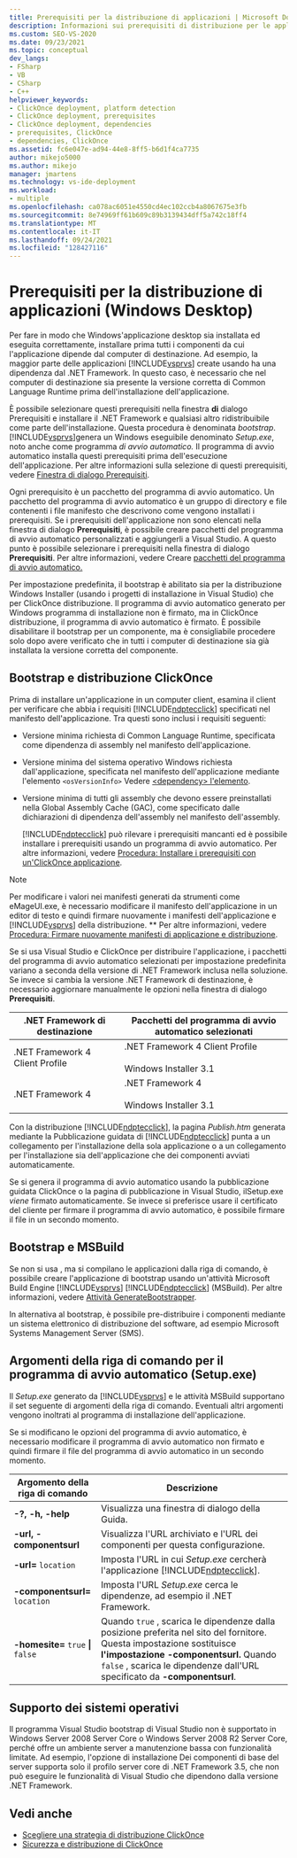 ```yaml
---
title: Prerequisiti per la distribuzione di applicazioni | Microsoft Docs
description: Informazioni sui prerequisiti di distribuzione per le applicazioni, incluso l'uso della finestra di dialogo Prerequisiti e dei pacchetti del programma di avvio automatico.
ms.custom: SEO-VS-2020
ms.date: 09/23/2021
ms.topic: conceptual
dev_langs:
- FSharp
- VB
- CSharp
- C++
helpviewer_keywords:
- ClickOnce deployment, platform detection
- ClickOnce deployment, prerequisites
- ClickOnce deployment, dependencies
- prerequisites, ClickOnce
- dependencies, ClickOnce
ms.assetid: fc6e047e-ad94-44e8-8ff5-b6d1f4ca7735
author: mikejo5000
ms.author: mikejo
manager: jmartens
ms.technology: vs-ide-deployment
ms.workload:
- multiple
ms.openlocfilehash: ca078ac6051e4550cd4ec102ccb4a8067675e3fb
ms.sourcegitcommit: 8e74969ff61b609c89b3139434dff5a742c18ff4
ms.translationtype: MT
ms.contentlocale: it-IT
ms.lasthandoff: 09/24/2021
ms.locfileid: "128427116"
---
```

# <a name="application-deployment-prerequisites-windows-desktop"></a>Prerequisiti per la distribuzione di applicazioni (Windows Desktop)

Per fare in modo che Windows'applicazione desktop sia installata ed eseguita correttamente, installare prima tutti i componenti da cui l'applicazione dipende dal computer di destinazione. Ad esempio, la maggior parte delle applicazioni [!INCLUDE[vsprvs](../code-quality/includes/vsprvs_md.md)] create usando ha una dipendenza dal .NET Framework. In questo caso, è necessario che nel computer di destinazione sia presente la versione corretta di Common Language Runtime prima dell'installazione dell'applicazione.

È possibile selezionare questi prerequisiti nella finestra **di** dialogo Prerequisiti e installare il .NET Framework e qualsiasi altro ridistribuibile come parte dell'installazione. Questa procedura è denominata *bootstrap*. [!INCLUDE[vsprvs](../code-quality/includes/vsprvs_md.md)]genera un Windows eseguibile denominato *Setup.exe*, noto anche come programma *di avvio automatico.* Il programma di avvio automatico installa questi prerequisiti prima dell'esecuzione dell'applicazione. Per altre informazioni sulla selezione di questi prerequisiti, vedere [Finestra di dialogo Prerequisiti](../ide/reference/prerequisites-dialog-box.md).

Ogni prerequisito è un pacchetto del programma di avvio automatico. Un pacchetto del programma di avvio automatico è un gruppo di directory e file contenenti i file manifesto che descrivono come vengono installati i prerequisiti. Se i prerequisiti dell'applicazione non sono elencati nella finestra di dialogo **Prerequisiti**, è possibile creare pacchetti del programma di avvio automatico personalizzati e aggiungerli a Visual Studio. A questo punto è possibile selezionare i prerequisiti nella finestra di dialogo **Prerequisiti**. Per altre informazioni, vedere Creare [pacchetti del programma di avvio automatico.](../deployment/creating-bootstrapper-packages.md)

Per impostazione predefinita, il bootstrap è abilitato sia per la distribuzione Windows Installer (usando i progetti di installazione in Visual Studio) che per ClickOnce distribuzione. Il programma di avvio automatico generato per Windows programma di installazione non è firmato, ma in ClickOnce distribuzione, il programma di avvio automatico è firmato. È possibile disabilitare il bootstrap per un componente, ma è consigliabile procedere solo dopo avere verificato che in tutti i computer di destinazione sia già installata la versione corretta del componente.

## <a name="bootstrapping-and-clickonce-deployment"></a>Bootstrap e distribuzione ClickOnce
 Prima di installare un'applicazione in un computer client, esamina il client per verificare che abbia i requisiti [!INCLUDE[ndptecclick](../deployment/includes/ndptecclick_md.md)] specificati nel manifesto dell'applicazione. Tra questi sono inclusi i requisiti seguenti:

- Versione minima richiesta di Common Language Runtime, specificata come dipendenza di assembly nel manifesto dell'applicazione.

- Versione minima del sistema operativo Windows richiesta dall'applicazione, specificata nel manifesto dell'applicazione mediante l'elemento `<osVersionInfo>` Vedere [ \<dependency> l'elemento](../deployment/dependency-element-clickonce-application.md).

- Versione minima di tutti gli assembly che devono essere preinstallati nella Global Assembly Cache (GAC), come specificato dalle dichiarazioni di dipendenza dell'assembly nel manifesto dell'assembly.

  [!INCLUDE[ndptecclick](../deployment/includes/ndptecclick_md.md)] può rilevare i prerequisiti mancanti ed è possibile installare i prerequisiti usando un programma di avvio automatico. Per altre informazioni, vedere [Procedura: Installare i prerequisiti con un'ClickOnce applicazione](../deployment/how-to-install-prerequisites-with-a-clickonce-application.md).

> [!NOTE]
> Per modificare i valori nei manifesti generati da strumenti come eMageUI.exe, è necessario modificare il manifesto dell'applicazione in un editor di testo e quindi firmare nuovamente i manifesti dell'applicazione e [!INCLUDE[vsprvs](../code-quality/includes/vsprvs_md.md)] della distribuzione. ** Per altre informazioni, vedere [Procedura: Firmare nuovamente manifesti di applicazione e distribuzione](../deployment/how-to-re-sign-application-and-deployment-manifests.md).

 Se si usa Visual Studio e ClickOnce per distribuire l'applicazione, i pacchetti del programma di avvio automatico selezionati per impostazione predefinita variano a seconda della versione di .NET Framework inclusa nella soluzione. Se invece si cambia la versione .NET Framework di destinazione, è necessario aggiornare manualmente le opzioni nella finestra di dialogo **Prerequisiti**.

|.NET Framework di destinazione|Pacchetti del programma di avvio automatico selezionati|
|---------------------------|------------------------------------|
|.NET Framework 4 Client Profile|.NET Framework 4 Client Profile<br /><br /> Windows Installer 3.1|
|.NET Framework 4|.NET Framework 4<br /><br /> Windows Installer 3.1|

 Con la distribuzione [!INCLUDE[ndptecclick](../deployment/includes/ndptecclick_md.md)], la pagina *Publish.htm* generata mediante la Pubblicazione guidata di [!INCLUDE[ndptecclick](../deployment/includes/ndptecclick_md.md)] punta a un collegamento per l'installazione della sola applicazione o a un collegamento per l'installazione sia dell'applicazione che dei componenti avviati automaticamente.

 Se si genera il programma di avvio automatico usando la pubblicazione guidata ClickOnce o la pagina di pubblicazione in Visual Studio, ilSetup.exe *viene* firmato automaticamente. Se invece si preferisce usare il certificato del cliente per firmare il programma di avvio automatico, è possibile firmare il file in un secondo momento.

## <a name="bootstrapping-and-msbuild"></a>Bootstrap e MSBuild
 Se non si usa , ma si compilano le applicazioni dalla riga di comando, è possibile creare l'applicazione di bootstrap usando un'attività Microsoft Build Engine [!INCLUDE[vsprvs](../code-quality/includes/vsprvs_md.md)] [!INCLUDE[ndptecclick](../deployment/includes/ndptecclick_md.md)] (MSBuild). Per altre informazioni, vedere [Attività GenerateBootstrapper](../msbuild/generatebootstrapper-task.md).

 In alternativa al bootstrap, è possibile pre-distribuire i componenti mediante un sistema elettronico di distribuzione del software, ad esempio Microsoft Systems Management Server (SMS).

## <a name="bootstrapper-setupexe-command-line-arguments"></a>Argomenti della riga di comando per il programma di avvio automatico (Setup.exe)
 Il *Setup.exe* generato da [!INCLUDE[vsprvs](../code-quality/includes/vsprvs_md.md)] e le attività MSBuild supportano il set seguente di argomenti della riga di comando. Eventuali altri argomenti vengono inoltrati al programma di installazione dell'applicazione.

 Se si modificano le opzioni del programma di avvio automatico, è necessario modificare il programma di avvio automatico non firmato e quindi firmare il file del programma di avvio automatico in un secondo momento.

| Argomento della riga di comando | Descrizione |
| - | - |
| **-?, -h, -help** | Visualizza una finestra di dialogo della Guida. |
| **-url, -componentsurl** | Visualizza l'URL archiviato e l'URL dei componenti per questa configurazione. |
| **-url=** `location` | Imposta l'URL in cui *Setup.exe* cercherà l'applicazione [!INCLUDE[ndptecclick](../deployment/includes/ndptecclick_md.md)]. |
| **-componentsurl=** `location` | Imposta l'URL *Setup.exe* cerca le dipendenze, ad esempio il .NET Framework. |
| **-homesite=** `true` **&#124;** `false` | Quando `true` , scarica le dipendenze dalla posizione preferita nel sito del fornitore. Questa impostazione sostituisce **l'impostazione -componentsurl.** Quando `false` , scarica le dipendenze dall'URL specificato da **-componentsurl**. |

## <a name="operating-system-support"></a>Supporto dei sistemi operativi
 Il programma Visual Studio bootstrap di Visual Studio non è supportato in Windows Server 2008 Server Core o Windows Server 2008 R2 Server Core, perché offre un ambiente server a manutenzione bassa con funzionalità limitate. Ad esempio, l'opzione di installazione Dei componenti di base del server supporta solo il profilo server core di .NET Framework 3.5, che non può eseguire le funzionalità di Visual Studio che dipendono dalla versione .NET Framework.

## <a name="see-also"></a>Vedi anche
- [Scegliere una strategia di distribuzione ClickOnce](../deployment/choosing-a-clickonce-deployment-strategy.md)
- [Sicurezza e distribuzione di ClickOnce](../deployment/clickonce-security-and-deployment.md)